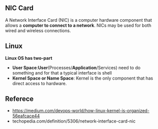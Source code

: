 ## NIC Card
A Network Interface Card (NIC) is a computer hardware component that allows a **computer to connect to a network**. NICs may be used for both wired and wireless connections.
## Linux 
**Linux OS has two-part**

 - **User Space**:**User**(Processes/**Application**/Services) need to do something and for that a typical interface is shell
 - **Kernel Space or Name Space**: Kernel is the only component that has direct access to hardware.


## Referece 

 - https://medium.com/devops-world/how-linux-kernel-is-organized-56eafcace44
 - techopedia.com/definition/5306/network-interface-card-nic

<!--stackedit_data:
eyJoaXN0b3J5IjpbNzk4MjUzOTcwLDE2MTU3Njg3ODAsMjA4Mz
c0NDUyNCwzODgxOTc3NjksLTE4NTAwMDQxNjYsNDk3ODE4ODEw
LDczMDk5ODExNl19
-->